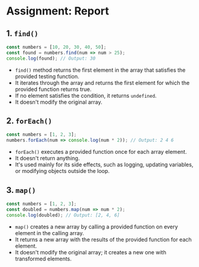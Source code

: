 # Assignment: Report

## 1. `find()`

```js
const numbers = [10, 20, 30, 40, 50]; 
const found = numbers.find(num => num > 25); 
console.log(found); // Output: 30
```

* `find()` method returns the first element in the array that satisfies the provided testing function.
* It iterates through the array and returns the first element for which the provided function returns true.
* If no element satisfies the condition, it returns `undefined`.
* It doesn't modify the original array.

## 2. `forEach()`

```js
const numbers = [1, 2, 3]; 
numbers.forEach(num => console.log(num * 2)); // Output: 2 4 6
```

* `forEach()` executes a provided function once for each array element.
* It doesn't return anything.
* It's used mainly for its side effects, such as logging, updating variables, or modifying objects outside the loop.

## 3. `map()`

```js
const numbers = [1, 2, 3]; 
const doubled = numbers.map(num => num * 2); 
console.log(doubled); // Output: [2, 4, 6]
```

* `map()` creates a new array by calling a provided function on every element in the calling array.
* It returns a new array with the results of the provided function for each element.
* It doesn't modify the original array; it creates a new one with transformed elements.
